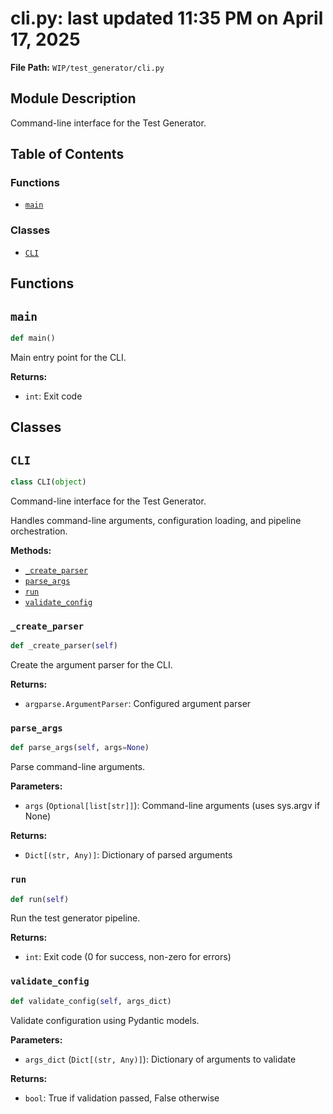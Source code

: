 # cli.py: last updated 11:35 PM on April 17, 2025

**File Path:** `WIP/test_generator/cli.py`

## Module Description

Command-line interface for the Test Generator.

## Table of Contents

### Functions

- [`main`](#main)

### Classes

- [`CLI`](#cli)

## Functions

## `main`

```python
def main()
```

Main entry point for the CLI.

**Returns:**

- `int`: Exit code

## Classes

## `CLI`

```python
class CLI(object)
```

Command-line interface for the Test Generator.

Handles command-line arguments, configuration loading, and pipeline orchestration.

**Methods:**

- [`_create_parser`](#_create_parser)
- [`parse_args`](#parse_args)
- [`run`](#run)
- [`validate_config`](#validate_config)

### `_create_parser`

```python
def _create_parser(self)
```

Create the argument parser for the CLI.

**Returns:**

- `argparse.ArgumentParser`: Configured argument parser

### `parse_args`

```python
def parse_args(self, args=None)
```

Parse command-line arguments.

**Parameters:**

- `args` (`Optional[list[str]]`): Command-line arguments (uses sys.argv if None)

**Returns:**

- `Dict[(str, Any)]`: Dictionary of parsed arguments

### `run`

```python
def run(self)
```

Run the test generator pipeline.

**Returns:**

- `int`: Exit code (0 for success, non-zero for errors)

### `validate_config`

```python
def validate_config(self, args_dict)
```

Validate configuration using Pydantic models.

**Parameters:**

- `args_dict` (`Dict[(str, Any)]`): Dictionary of arguments to validate

**Returns:**

- `bool`: True if validation passed, False otherwise
